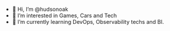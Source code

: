 - 👋 Hi, I’m @hudsonoak
- 👀 I’m interested in Games, Cars and Tech
- 🌱 I’m currently learning DevOps, Observability techs and BI.

<!---
hudsonoak/hudsonoak is a ✨ special ✨ repository because its `README.md` (this file) appears on your GitHub profile.
You can click the Preview link to take a look at your changes.
--->
